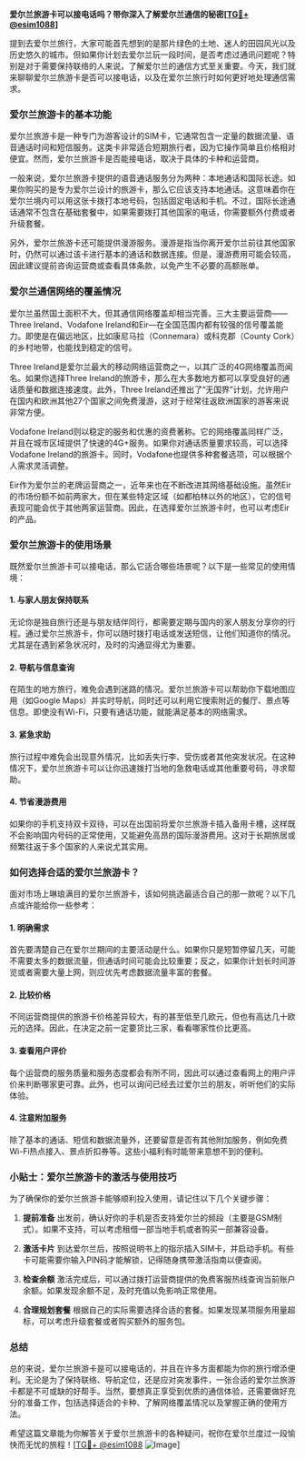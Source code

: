 **爱尔兰旅游卡可以接电话吗？带你深入了解爱尔兰通信的秘密[[TG💪+ @esim1088](https://t.me/s/esim1088)]**

提到去爱尔兰旅行，大家可能首先想到的是那片绿色的土地、迷人的田园风光以及历史悠久的城市。但如果你计划去爱尔兰玩一段时间，是否考虑过通讯问题呢？特别是对于需要保持联络的人来说，了解爱尔兰的通信方式至关重要。今天，我们就来聊聊爱尔兰旅游卡是否可以接电话，以及在爱尔兰旅行时如何更好地处理通信需求。

### 爱尔兰旅游卡的基本功能

爱尔兰旅游卡是一种专门为游客设计的SIM卡，它通常包含一定量的数据流量、语音通话时间和短信服务。这类卡非常适合短期旅行者，因为它操作简单且价格相对便宜。然而，爱尔兰旅游卡是否能接电话，取决于具体的卡种和运营商。

一般来说，爱尔兰旅游卡提供的语音通话服务分为两种：本地通话和国际长途。如果你购买的是专为爱尔兰设计的旅游卡，那么它应该支持本地通话。这意味着你在爱尔兰境内可以用这张卡拨打本地号码，包括固定电话和手机。不过，国际长途通话通常不包含在基础套餐中，如果需要拨打其他国家的电话，你需要额外付费或者升级套餐。

另外，爱尔兰旅游卡还可能提供漫游服务。漫游是指当你离开爱尔兰前往其他国家时，仍然可以通过该卡进行基本的通话和数据连接。但是，漫游费用可能会较高，因此建议提前咨询运营商或查看具体条款，以免产生不必要的高额账单。

### 爱尔兰通信网络的覆盖情况

爱尔兰虽然国土面积不大，但其通信网络覆盖却相当完善。三大主要运营商——Three Ireland、Vodafone Ireland和Eir—在全国范围内都有较强的信号覆盖能力。即使是在偏远地区，比如康尼马拉（Connemara）或科克郡（County Cork）的乡村地带，也能找到稳定的信号。

Three Ireland是爱尔兰最大的移动网络运营商之一，以其广泛的4G网络覆盖而闻名。如果你选择Three Ireland的旅游卡，那么在大多数地方都可以享受良好的通话质量和数据连接速度。此外，Three Ireland还推出了“无国界”计划，允许用户在国内和欧洲其他27个国家之间免费漫游，这对于经常往返欧洲国家的游客来说非常方便。

Vodafone Ireland则以稳定的服务和优惠的资费著称。它的网络覆盖同样广泛，并且在城市区域提供了快速的4G+服务。如果你对通话质量要求较高，可以选择Vodafone Ireland的旅游卡。同时，Vodafone也提供多种套餐选项，可以根据个人需求灵活调整。

Eir作为爱尔兰的老牌运营商之一，近年来也在不断改进其网络基础设施。虽然Eir的市场份额不如前两家大，但在某些特定区域（如都柏林以外的地区），它的信号表现可能会优于其他两家运营商。因此，在选择爱尔兰旅游卡时，也可以考虑Eir的产品。

### 爱尔兰旅游卡的使用场景

既然爱尔兰旅游卡可以接电话，那么它适合哪些场景呢？以下是一些常见的使用情境：

#### 1. **与家人朋友保持联系**
无论你是独自旅行还是与朋友结伴同行，都需要定期与国内的家人朋友分享你的行程。通过爱尔兰旅游卡，你可以随时拨打电话或发送短信，让他们知道你的情况。尤其是在遇到紧急状况时，及时的沟通显得尤为重要。

#### 2. **导航与信息查询**
在陌生的地方旅行，难免会遇到迷路的情况。爱尔兰旅游卡可以帮助你下载地图应用（如Google Maps）并实时导航，同时还可以利用它搜索附近的餐厅、景点等信息。即使没有Wi-Fi，只要有通话功能，就能满足基本的网络需求。

#### 3. **紧急求助**
旅行过程中难免会出现意外情况，比如丢失行李、受伤或者其他突发状况。在这种情况下，爱尔兰旅游卡可以让你迅速拨打当地的急救电话或其他重要号码，寻求帮助。

#### 4. **节省漫游费用**
如果你的手机支持双卡双待，可以在出国前将爱尔兰旅游卡插入备用卡槽，这样既不会影响国内号码的正常使用，又能避免高昂的国际漫游费用。这对于长期旅居或频繁往返于多个国家的人来说尤其实用。

### 如何选择合适的爱尔兰旅游卡？

面对市场上琳琅满目的爱尔兰旅游卡，该如何挑选最适合自己的那一款呢？以下几点或许能给你一些参考：

#### 1. **明确需求**
首先要清楚自己在爱尔兰期间的主要活动是什么。如果你只是短暂停留几天，可能不需要太多的数据流量，但通话时间可能会比较重要；反之，如果你计划长时间游览或者需要大量上网，则应优先考虑数据流量丰富的套餐。

#### 2. **比较价格**
不同运营商提供的旅游卡价格差异较大，有的甚至低至几欧元，但也有高达几十欧元的选择。因此，在决定之前一定要货比三家，看看哪家性价比更高。

#### 3. **查看用户评价**
每个运营商的服务质量和服务态度都会有所不同，因此可以通过查看网上的用户评价来判断哪家更可靠。此外，也可以询问已经去过爱尔兰的朋友，听听他们的实际体验。

#### 4. **注意附加服务**
除了基本的通话、短信和数据流量外，还要留意是否有其他附加服务，例如免费Wi-Fi热点接入、景点折扣券等。这些小福利有时能带来意想不到的便利。

### 小贴士：爱尔兰旅游卡的激活与使用技巧

为了确保你的爱尔兰旅游卡能够顺利投入使用，请记住以下几个关键步骤：

1. **提前准备**
出发前，确认好你的手机是否支持爱尔兰的频段（主要是GSM制式）。如果不支持，可以考虑租借一部当地手机或者购买一部兼容设备。

2. **激活卡片**
到达爱尔兰后，按照说明书上的指示插入SIM卡，并启动手机。有些卡可能需要你输入PIN码才能解锁，记得随身携带激活指南以便查阅。

3. **检查余额**
激活完成后，可以通过拨打运营商提供的免费客服热线查询当前账户余额。如果发现余额不足，及时充值以免影响正常使用。

4. **合理规划套餐**
根据自己的实际需要选择合适的套餐。如果发现某项服务用量超标，可以考虑升级套餐或者购买额外的服务包。

### 总结

总的来说，爱尔兰旅游卡是可以接电话的，并且在许多方面都能为你的旅行增添便利。无论是为了保持联络、导航定位，还是应对突发事件，一张合适的爱尔兰旅游卡都是不可或缺的好帮手。当然，要想真正享受到优质的通信体验，还需要做好充分的准备工作，包括选择适合的卡种、了解网络覆盖情况以及掌握正确的使用方法。

希望这篇文章能为你解答关于爱尔兰旅游卡的各种疑问，祝你在爱尔兰度过一段愉快而无忧的旅程！[[TG💪+ @esim1088](https://t.me/s/esim1088) ![Image](https://i.postimg.cc/4NQfJmqS/Snipaste-2025-05-13-00-14-12.png)]